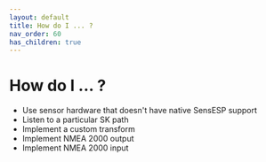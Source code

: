 ```yaml
---
layout: default
title: How do I ... ?
nav_order: 60
has_children: true
---
```


# How do I ... ?

- Use sensor hardware that doesn't have native SensESP support
- Listen to a particular SK path
- Implement a custom transform
- Implement NMEA 2000 output
- Implement NMEA 2000 input

